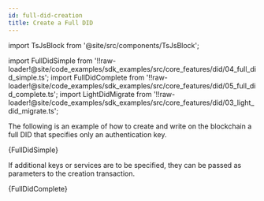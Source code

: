 ```yaml
---
id: full-did-creation
title: Create a Full DID
---
```


import TsJsBlock from '@site/src/components/TsJsBlock';

import FullDidSimple from '!!raw-loader!@site/code_examples/sdk_examples/src/core_features/did/04_full_did_simple.ts';
import FullDidComplete from '!!raw-loader!@site/code_examples/sdk_examples/src/core_features/did/05_full_did_complete.ts';
import LightDidMigrate from '!!raw-loader!@site/code_examples/sdk_examples/src/core_features/did/03_light_did_migrate.ts';

The following is an example of how to create and write on the blockchain a full DID that specifies only an authentication key.

<TsJsBlock>
  {FullDidSimple}
</TsJsBlock>

If additional keys or services are to be specified, they can be passed as parameters to the creation transaction.

<TsJsBlock>
  {FullDidComplete}
</TsJsBlock>
